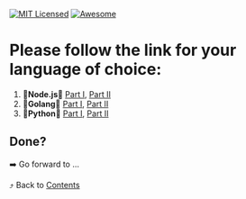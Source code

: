 [![MIT Licensed][icon-mit]][license]
[![Awesome][icon-awesome]][awesome]
&nbsp;&nbsp;&nbsp;&nbsp;&nbsp;&nbsp;

# Please follow the link for your language of choice:

1. :vertical_traffic_light:__Node.js__:vertical_traffic_light: [Part I](js_basics_1.md), [Part II](js_basics_2.md)
1. :vertical_traffic_light:__Golang__:vertical_traffic_light: [Part I](golang_basics_1.md), [Part II](golang_basics_2.md)
1. :vertical_traffic_light:__Python__:vertical_traffic_light: [Part I](pythons_basics_1.md), [Part II](python_basics_2.md)

## Done?

➡️ Go forward to ...

⤴️ Back to [Contents](../contents.md)

[icon-chat]: https://img.shields.io/badge/chat-on%20telegram-blue.svg
[icon-mit]: https://img.shields.io/badge/license-MIT-blue.svg
[icon-awesome]: https://cdn.rawgit.com/sindresorhus/awesome/d7305f38d29fed78fa85652e3a63e154dd8e8829/media/badge.svg
[license]: https://github.com/Kottans/web/blob/master/LICENSE.md
[awesome]: https://github.com/sindresorhus/awesome
